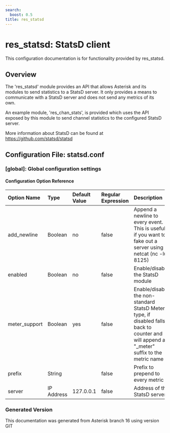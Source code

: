 ```yaml
---
search:
  boost: 0.5
title: res_statsd
---
```


# res_statsd: StatsD client

This configuration documentation is for functionality provided by res_statsd.

## Overview

The 'res\_statsd' module provides an API that allows Asterisk and its modules to send statistics to a StatsD server. It only provides a means to communicate with a StatsD server and does not send any metrics of its own.<br>

An example module, 'res\_chan\_stats', is provided which uses the API exposed by this module to send channel statistics to the configured StatsD server.<br>

More information about StatsD can be found at https://github.com/statsd/statsd<br>


## Configuration File: statsd.conf

### [global]: Global configuration settings

#### Configuration Option Reference

| Option Name | Type | Default Value | Regular Expression | Description | Since |
|:---|:---|:---|:---|:---|:---| 
| add_newline| Boolean| no| false| Append a newline to every event. This is useful if you want to fake out a server using netcat (nc -lu 8125)| |
| enabled| Boolean| no| false| Enable/disable the StatsD module| |
| meter_support| Boolean| yes| false| Enable/disable the non-standard StatsD Meter type, if disabled falls back to counter and will append a "_meter" suffix to the metric name| |
| prefix| String| | false| Prefix to prepend to every metric| |
| server| IP Address| 127.0.0.1| false| Address of the StatsD server| |



### Generated Version

This documentation was generated from Asterisk branch 16 using version GIT 